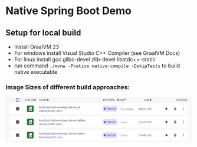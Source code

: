 # Native Spring Boot Demo

## Setup for local build
- Install GraalVM 23
- For windows install Visual Studio C++ Compiler (see GraalVM Docs)
- For linux install gcc glibc-devel zlib-devel libstdc++-static
- run command `./mvnw -Pnative native:compile -DskipTests` to build native executable

### Image Sizes of different build approaches:
![img.png](sizes-of-images.png)